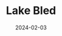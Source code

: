 ---
title: "Lake Bled"
excerpt: "Where reflection of the spire reposes in Triglav's grandeur"
description: "Where reflection of the spire reposes in Triglav's grandeur"
layout: gallery
gallery_name: "bled"
date: 2024-02-03
header:
  overlay_image: Bled_afterglow_3v1.jpg
---